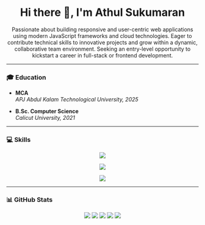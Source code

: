 <h1 align="center">Hi there 👋, I'm Athul Sukumaran</h1>

<p align="center">
Passionate about building responsive and user-centric web applications using modern JavaScript frameworks and cloud technologies.  
Eager to contribute technical skills to innovative projects and grow within a dynamic, collaborative team environment.  
Seeking an entry-level opportunity to kickstart a career in full-stack or frontend development.
</p>

---

### 🎓 Education

- **MCA**  
  *APJ Abdul Kalam Technological University, 2025*

- **B.Sc. Computer Science**  
  *Calicut University, 2021*

---

### 💻 Skills

<p align="center">
  <a href="https://skillicons.dev">
    <img src="https://skillicons.dev/icons?i=html,css,tailwind,js,react" />
  </a>
</p>

<p align="center">
  <a href="https://skillicons.dev">
    <img src="https://skillicons.dev/icons?i=nodejs,express,mongodb,npm,mysql,java" />
  </a>
</p>

<p align="center">
  <a href="https://skillicons.dev">
    <img src="https://skillicons.dev/icons?i=vscode,postman,git,github,windows" />
  </a>
</p>

---

### 📊 GitHub Stats

<p align="center">
  <img src="https://github-profile-summary-cards.vercel.app/api/cards/profile-details?username=athul457&theme=gruvbox" />
  <img src="https://github-profile-summary-cards.vercel.app/api/cards/repos-per-language?username=athul457&theme=gruvbox" />
  <img src="https://github-profile-summary-cards.vercel.app/api/cards/most-commit-language?username=athul457&theme=gruvbox" />
  <img src="https://github-profile-summary-cards.vercel.app/api/cards/stats?username=athul457&theme=gruvbox" />
  <img src="https://github-profile-summary-cards.vercel.app/api/cards/productive-time?username=athul457&theme=gruvbox&utcOffSet=330" />
</p>
